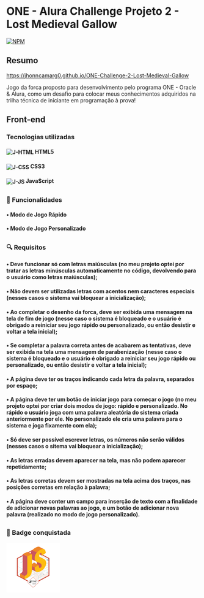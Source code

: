# ONE - Alura Challenge Projeto 2 - Lost Medieval Gallow
[![NPM](https://img.shields.io/npm/l/react)](https://github.com/jhonncamarg0/ONE-Challenge-1-Good-Lock-Criptografia-e-Descriptografia/blob/main/LICENSE)

## Resumo

https://jhonncamarg0.github.io/ONE-Challenge-2-Lost-Medieval-Gallow

Jogo da forca proposto para desenvolvimento pelo programa ONE - Oracle & Alura, como um desafio para colocar meus conhecimentos adquiridos na trilha técnica de iniciante em programação à prova!

## Front-end

### Tecnologias utilizadas

#### <img align="center" alt="J-HTML" height="30" width="40" src="https://cdn.jsdelivr.net/gh/devicons/devicon/icons/html5/html5-original.svg"> HTML5
#### <img align="center" alt="J-CSS" height="30" width="40" src="https://cdn.jsdelivr.net/gh/devicons/devicon/icons/css3/css3-original.svg"> CSS3
#### <img align="center" alt="J-JS" height="30" width="40" src="https://cdn.jsdelivr.net/gh/devicons/devicon/icons/javascript/javascript-original.svg"> JavaScript

##

### 🎯 Funcionalidades

#### • Modo de Jogo Rápido
#### • Modo de Jogo Personalizado

##

### 🔍 Requisitos

#### • Deve funcionar só com letras maiúsculas (no meu projeto optei por tratar as letras minúsculas automaticamente no código, devolvendo para o usuário como letras maiúsculas);
#### • Não devem ser utilizadas letras com acentos nem caracteres especiais (nesses casos o sistema vai bloquear a inicialização);
#### • Ao completar o desenho da forca, deve ser exibida uma mensagem na tela de fim de jogo (nesse caso o sistema é bloqueado e o usuário é obrigado a reiniciar seu jogo rápido ou personalizado, ou então desistir e voltar a tela inicial);
#### • Se completar a palavra correta antes de acabarem as tentativas, deve ser exibida na tela uma mensagem de parabenização (nesse caso o sistema é bloqueado e o usuário é obrigado a reiniciar seu jogo rápido ou personalizado, ou então desistir e voltar a tela inicial);
#### • A página deve ter os traços indicando cada letra da palavra, separados por espaço;
#### • A página deve ter um botão de iniciar jogo para começar o jogo (no meu projeto optei por criar dois modos de jogo: rápido e personalizado. No rápido o usuário joga com uma palavra aleatória do sistema criada anteriormente por ele. No personalizado ele cria uma palavra para o sistema e joga fixamente com ela);
#### • Só deve ser possível escrever letras, os números não serão válidos (nesses casos o sitema vai bloquear a inicialização);
#### • As letras erradas devem aparecer na tela, mas não podem aparecer repetidamente;
#### • As letras corretas devem ser mostradas na tela acima dos traços, nas posições corretas em relação à palavra;
#### • A página deve conter um campo para inserção de texto com a finalidade de adicionar novas palavras ao jogo, e um botão de adicionar nova palavra (realizado no modo de jogo personalizado).

##

### 🏅 Badge conquistada

<img align="center" alt="J-ONE-Challenge-2" height="130" width="140" src="https://github.com/jhonncamarg0/oracle-next-education/blob/main/Badges/challenge2.png">
